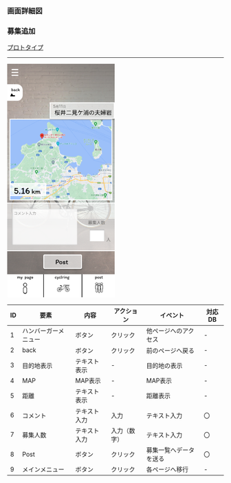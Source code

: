 ### 画面詳細図
### 募集追加
[プロトタイプ](https://www.figma.com/file/YLXi0XXJfyq6239uKAU8LF/cyclinger?node-id=103%3A548)
*****
<img src="./img/AddRec.png" width="250">

|ID|要素|内容|アクション|イベント|対応DB|
|--|----|----|---------|--------|------|
|1|ハンバーガーメニュー|ボタン|クリック|他ページへのアクセス|-|
|2|back|ボタン|クリック|前のページへ戻る|-|
|3|目的地表示|テキスト表示|-|目的地の表示|-|
|4|MAP|MAP表示|-|MAP表示|-|
|5|距離|テキスト表示|-|距離表示|-|
|6|コメント|テキスト入力|入力|テキスト入力|〇|
|7|募集人数|テキスト入力|入力（数字）|テキスト入力|〇|
|8|Post|ボタン|クリック|募集一覧へデータを送る|〇|
|9|メインメニュー|ボタン|クリック|各ページへ移行|-|
